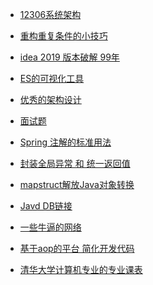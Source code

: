 - [12306系统架构](https://mp.weixin.qq.com/s/ZYS7UwgX1fli_rn1DA0b0g)
- [重构重复条件的小技巧](https://juejin.im/post/5e12a59d5188253abf5cdd43)
- [idea 2019 版本破解 99年](https://www.jianshu.com/p/de2209161358)
- [ES的可视化工具](https://www.jianshu.com/p/54e04b5b5ce2)
- [优秀的架构设计](https://mp.weixin.qq.com/s/00GtrLGNCFIbFy4gh2Ce2Q)
- [面试题](https://juejin.im/entry/5e99444b51882573a509b691)
- [Spring 注解的标准用法](https://mrbird.cc/deepin-springboot-autoconfig.html)
- [封装全局异常 和 统一返回值](https://www.jianshu.com/p/3f3d9e8d1efa)
- [mapstruct解放Java对象转换
](https://blog.csdn.net/w605283073/article/details/107371462)

- [Javd DB链接](
https://blog.csdn.net/shushugood/article/details/79925150)


- [一些牛逼的网络](https://mp.weixin.qq.com/s/WqvNalUNLP-IEkpFapJbKQ)

- [基于aop的平台 简化开发代码](https://gitee.com/dibo_software/diboot)

- [清华大学计算机专业的专业课表](https://www.tsinghua.edu.cn/wenjian/bkzy2020_28.pdf)